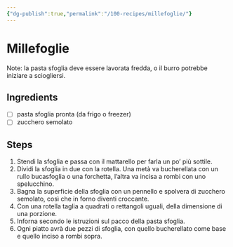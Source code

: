 ```yaml
---
{"dg-publish":true,"permalink":"/100-recipes/millefoglie/"}
---
```


# Millefoglie
Note: la pasta sfoglia deve essere lavorata fredda, o il burro potrebbe iniziare a sciogliersi.
## Ingredients
- [ ] pasta sfoglia pronta (da frigo o freezer)
- [ ] zucchero semolato
## Steps
1. Stendi la sfoglia e passa con il mattarello per farla un po’ più sottile.
2. Dividi la sfoglia in due con la rotella. Una metà va bucherellata con un rullo bucasfoglia o una forchetta, l’altra va incisa a rombi con uno spelucchino.
3. Bagna la superficie della sfoglia con un pennello e spolvera di zucchero semolato, così che in forno diventi croccante.
4. Con una rotella taglia a quadrati o rettangoli uguali, della dimensione di una porzione.
5. Inforna secondo le istruzioni sul pacco della pasta sfoglia.
6. Ogni piatto avrà due pezzi di sfoglia, con quello bucherellato come base e quello inciso a rombi sopra.